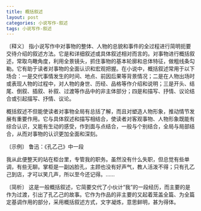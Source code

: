 ```yaml
---
title: 概括叙述
layout: post
categories: 小说写作-叙述
tags: 小说写作-叙述
---
```


〔释义〕 指小说写作中对事物的整体、人物的总貌和事件的全过程进行简明扼要交待介绍的叙述方法。它是和详细叙述或具体叙述相对而言的。对事物进行概括叙述，常取鸟瞰角度，利用全景镜头，抓住事物的基本轮廓和总体特征，做粗线条勾勒。它有助于读者对事物的全面认识和宏观把握。在小说中，概括叙述常用于以下场合：一是交代事情发生的时间、地点、前因后果等背景情况；二是在人物出场时或表现人物的过程中，对人物的身世、历经、品格等作介绍和说明；三是开头、结尾、倒叙、插叙、补叙、过渡等作品中的非主体部分；四是和描写、抒情、议论结合或引起描写、抒情、议论。

概括叙述不但能使读者对事物全局有总括了解，而且对塑造人物形象，推动情节发展有重要作用。它与具体叙述和描写相结合，使读者对客观事物、人物形象既能有综合认识，又能有生动的感受，作到面与点结合，一般与个别结合，全局与局部结合，从而对事物的认识更加全面和深刻。

〔示例〕 鲁迅：《孔乙己》中一段

我从此便整天的站在柜台里，专管我的职务。虽然没有什么失职，但总觉有些单调，有些无聊。掌柜是一副凶脸孔，主顾也没有好声气，教人活泼不得；只有孔乙己到店，才可以笑几声，所以至今还记得。……

〔简析〕 这是一般概括叙述，它简要交代了小伙计“我”的一段经历，而主要的是作为过渡，引出了孔乙己的故事。它作为作品的非主要的又起着笼盖全篇、为全篇定基调作用的部分，采用概括叙述方式，文字凝炼，意思鲜明，甚为得体。 